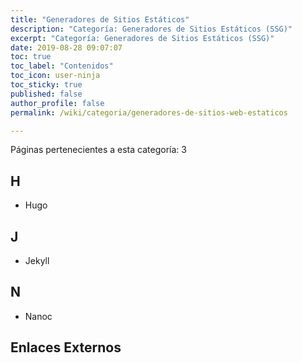 ```yaml
---
title: "Generadores de Sitios Estáticos"
description: "Categoría: Generadores de Sitios Estáticos (SSG)"
excerpt: "Categoría: Generadores de Sitios Estáticos (SSG)"
date: 2019-08-28 09:07:07
toc: true
toc_label: "Contenidos"
toc_icon: user-ninja
toc_sticky: true
published: false
author_profile: false
permalink: /wiki/categoria/generadores-de-sitios-web-estaticos

---
```

Páginas pertenecientes a esta categoría: 3

## H
- Hugo

## J
- Jekyll

## N
- Nanoc

## Enlaces Externos


<!-- https://en.wikipedia.org/wiki/Category:Free_static_website_generators -->